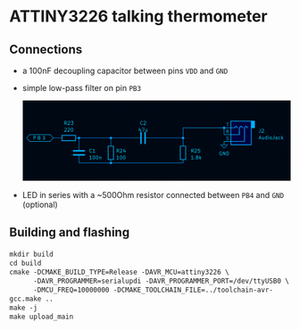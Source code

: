# ATTINY3226 talking thermometer

## Connections

 - a 100nF decoupling capacitor between pins `VDD` and `GND`
 - simple low-pass filter on pin `PB3`
   
   ![pwm_audio](images/pwm_audio.png)

 - LED in series with a ~500Ohm resistor connected between `PB4` and `GND` (optional)

## Building and flashing


```
mkdir build
cd build
cmake -DCMAKE_BUILD_TYPE=Release -DAVR_MCU=attiny3226 \
      -DAVR_PROGRAMMER=serialupdi -DAVR_PROGRAMMER_PORT=/dev/ttyUSB0 \
      -DMCU_FREQ=10000000 -DCMAKE_TOOLCHAIN_FILE=../toolchain-avr-gcc.make ..
make -j
make upload_main
```

